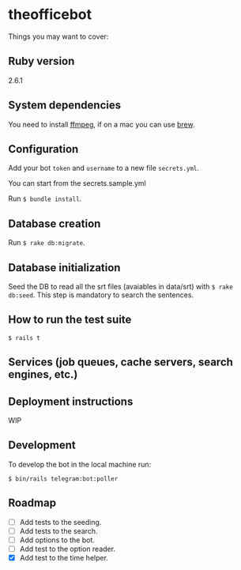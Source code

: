 # theofficebot

Things you may want to cover:

## Ruby version
2.6.1

## System dependencies
You need to install [ffmpeg](https://www.ffmpeg.org), if on a mac you can use [brew](https://brew.sh/).

## Configuration
Add your bot `token` and `username` to a new file `secrets.yml`.

You can start from the secrets.sample.yml

Run `$ bundle install`.

## Database creation
Run `$ rake db:migrate`.

## Database initialization
Seed the DB to read all the srt files (avaiables in data/srt) with `$ rake db:seed`.
This step is mandatory to search the sentences.

## How to run the test suite
```
$ rails t
```

## Services (job queues, cache servers, search engines, etc.)

## Deployment instructions
WIP

## Development
To develop the bot in the local machine run:
```
$ bin/rails telegram:bot:poller
```

## Roadmap
- [ ] Add tests to the seeding.
- [ ] Add tests to the search.
- [ ] Add options to the bot.
- [ ] Add test to the option reader.
- [x] Add test to the time helper.